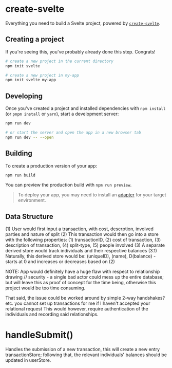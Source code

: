 # create-svelte

Everything you need to build a Svelte project, powered by [`create-svelte`](https://github.com/sveltejs/kit/tree/master/packages/create-svelte).

## Creating a project

If you're seeing this, you've probably already done this step. Congrats!

```bash
# create a new project in the current directory
npm init svelte

# create a new project in my-app
npm init svelte my-app
```

## Developing

Once you've created a project and installed dependencies with `npm install` (or `pnpm install` or `yarn`), start a development server:

```bash
npm run dev

# or start the server and open the app in a new browser tab
npm run dev -- --open
```

## Building

To create a production version of your app:

```bash
npm run build
```

You can preview the production build with `npm run preview`.

> To deploy your app, you may need to install an [adapter](https://kit.svelte.dev/docs/adapters) for your target environment.

## Data Structure

(1) User would first input a transaction, with cost, descrption, involved parties and nature of split
(2) This transaction would then go into a store with the following properties: (1) transactionID, (2) cost of transaction, (3) description of transaction, (4) split-type, (5) people involved
(3) A separate derived store would track individuals and their respective balances
(3.1) Naturally, this derived store would be: 
(uniqueID), 
(name), 
D(balance) - starts at 0 and increases or decreases based on (2)

NOTE: App would definitely have a huge flaw with respect to relationship drawing // security - a single bad actor could mess up the entire database; but will leave this as proof of concept for the time being, otherwise this project would be too time consuming.

That said, the issue could be worked around by simple 2-way handshakes? etc. you cannot set up transactions for me if I haven't accepted your relational request
This would however, require authentication of the individuals and recording said relationships.

# handleSubmit()
Handles the submission of a new transaction, this will create a new entry transactionStore; following that, the relevant individuals' balances should be updated in userStore. 